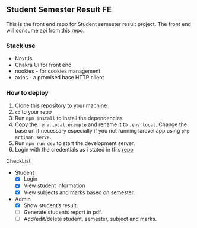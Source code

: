 ## Student Semester Result FE

This is the front end repo for Student semester result project. The front end will consume api from this [repo](https://github.com/akmadhwa/student-semester-result-management-system-api).

### Stack use

- NextJs
- Chakra UI for front end
- nookies - for cookies management
- axios - a promised base HTTP client

### How to deploy

1. Clone this repository to your machine
2. `cd` to your repo
3. Run `npm install` to install the dependencies
4. Copy the `.env.local.example` and rename it to `.env.local`. Change the base url if necessary especially if you not running laravel app using `php artisan serve`.
5. Run `npm run dev` to start the development server.
6. Login with the credentials as i stated in this [repo](https://github.com/akmadhwa/student-semester-result-management-system-api)

CheckList

- Student
  - [x] Login
  - [x] View student information
  - [x] View subjects and marks based on semester.
- Admin
  - [x] Show student’s result.
  - [ ] Generate students report in pdf.
  - [ ] Add/edit/delete student, semester, subject and marks.
